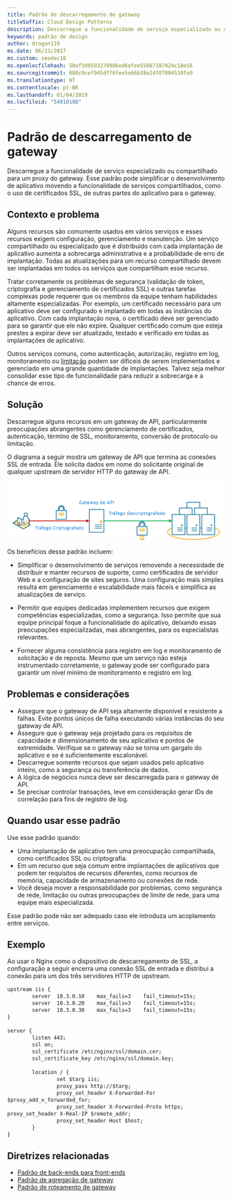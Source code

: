 ```yaml
---
title: Padrão de descarregamento de gateway
titleSuffix: Cloud Design Patterns
description: Descarregue a funcionalidade de serviço especializado ou compartilhado para um proxy do gateway.
keywords: padrão de design
author: dragon119
ms.date: 06/23/2017
ms.custom: seodec18
ms.openlocfilehash: 50af3d8593279986ed6efee55667187424c18e56
ms.sourcegitcommit: 680c9cef945dff6fee5e66b38e24f07804510fa9
ms.translationtype: HT
ms.contentlocale: pt-BR
ms.lasthandoff: 01/04/2019
ms.locfileid: "54010198"
---
```

# <a name="gateway-offloading-pattern"></a>Padrão de descarregamento de gateway

Descarregue a funcionalidade de serviço especializado ou compartilhado para um proxy do gateway. Esse padrão pode simplificar o desenvolvimento de aplicativo movendo a funcionalidade de serviços compartilhados, como o uso de certificados SSL, de outras partes do aplicativo para o gateway.

## <a name="context-and-problem"></a>Contexto e problema

Alguns recursos são comumente usados em vários serviços e esses recursos exigem configuração, gerenciamento e manutenção. Um serviço compartilhado ou especializado que é distribuído com cada implantação de aplicativo aumenta a sobrecarga administrativa e a probabilidade de erro de implantação. Todas as atualizações para um recurso compartilhado devem ser implantadas em todos os serviços que compartilham esse recurso.

Tratar corretamente os problemas de segurança (validação de token, criptografia e gerenciamento de certificados SSL) e outras tarefas complexas pode requerer que os membros da equipe tenham habilidades altamente especializadas. Por exemplo, um certificado necessário para um aplicativo deve ser configurado e implantado em todas as instâncias do aplicativo. Com cada implantação nova, o certificado deve ser gerenciado para se garantir que ele não expire. Qualquer certificado comum que esteja prestes a expirar deve ser atualizado, testado e verificado em todas as implantações de aplicativo.

Outros serviços comuns, como autenticação, autorização, registro em log, monitoramento ou [limitação](./throttling.md) podem ser difíceis de serem implementados e gerenciado em uma grande quantidade de implantações. Talvez seja melhor consolidar esse tipo de funcionalidade para reduzir a sobrecarga e a chance de erros.

## <a name="solution"></a>Solução

Descarregue alguns recursos em um gateway de API, particularmente preocupações abrangentes como gerenciamento de certificados, autenticação, término de SSL, monitoramento, conversão de protocolo ou limitação.

O diagrama a seguir mostra um gateway de API que termina as conexões SSL de entrada. Ele solicita dados em nome do solicitante original de qualquer upstream de servidor HTTP do gateway de API.

 ![Diagrama do padrão de descarregamento de gateway](./_images/gateway-offload.png)

Os benefícios desse padrão incluem:

- Simplificar o desenvolvimento de serviços removendo a necessidade de distribuir e manter recursos de suporte, como certificados de servidor Web e a configuração de sites seguros. Uma configuração mais simples resulta em gerenciamento e escalabilidade mais fáceis e simplifica as atualizações de serviço.

- Permitir que equipes dedicadas implementem recursos que exigem competências especializadas, como a segurança. Isso permite que sua equipe principal foque a funcionalidade do aplicativo, deixando essas preocupações especializadas, mas abrangentes, para os especialistas relevantes.

- Fornecer alguma consistência para registro em log e monitoramento de solicitação e de reposta. Mesmo que um serviço não esteja instrumentado corretamente, o gateway pode ser configurado para garantir um nível mínimo de monitoramento e registro em log.

## <a name="issues-and-considerations"></a>Problemas e considerações

- Assegure que o gateway de API seja altamente disponível e resistente a falhas. Evite pontos únicos de falha executando várias instâncias do seu gateway de API.
- Assegure que o gateway seja projetado para os requisitos de capacidade e dimensionamento de seu aplicativo e pontos de extremidade. Verifique se o gateway não se torna um gargalo do aplicativo e se é suficientemente escalonável.
- Descarregue somente recursos que sejam usados pelo aplicativo inteiro, como a segurança ou transferência de dados.
- A lógica de negócios nunca deve ser descarregada para o gateway de API.
- Se precisar controlar transações, leve em consideração gerar IDs de correlação para fins de registro de log.

## <a name="when-to-use-this-pattern"></a>Quando usar esse padrão

Use esse padrão quando:

- Uma implantação de aplicativo tem uma preocupação compartilhada, como certificados SSL ou criptografia.
- Em um recurso que seja comum entre implantações de aplicativos que podem ter requisitos de recursos diferentes, como recursos de memória, capacidade de armazenamento ou conexões de rede.
- Você deseja mover a responsabilidade por problemas, como segurança de rede, limitação ou outras preocupações de limite de rede, para uma equipe mais especializada.

Esse padrão pode não ser adequado caso ele introduza um acoplamento entre serviços.

## <a name="example"></a>Exemplo

Ao usar o Nginx como o dispositivo de descarregamento de SSL, a configuração a seguir encerra uma conexão SSL de entrada e distribui a conexão para um dos três servidores HTTP de upstream.

```console
upstream iis {
        server  10.3.0.10    max_fails=3    fail_timeout=15s;
        server  10.3.0.20    max_fails=3    fail_timeout=15s;
        server  10.3.0.30    max_fails=3    fail_timeout=15s;
}

server {
        listen 443;
        ssl on;
        ssl_certificate /etc/nginx/ssl/domain.cer;
        ssl_certificate_key /etc/nginx/ssl/domain.key;

        location / {
                set $targ iis;
                proxy_pass http://$targ;
                proxy_set_header X-Forwarded-For $proxy_add_x_forwarded_for;
                proxy_set_header X-Forwarded-Proto https;
proxy_set_header X-Real-IP $remote_addr;
                proxy_set_header Host $host;
        }
}
```

## <a name="related-guidance"></a>Diretrizes relacionadas

- [Padrão de back-ends para front-ends](./backends-for-frontends.md)
- [Padrão de agregação de gateway](./gateway-aggregation.md)
- [Padrão de roteamento de gateway](./gateway-routing.md)
